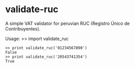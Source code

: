 validate-ruc
============
A simple VAT validator for peruvian RUC (Registro Único de Contribuyentes).

Usage:
	>> import validate_ruc
	
	>> print validate_ruc('01234567890')
	False
	>> print validate_ruc('20543741354')
	True 
